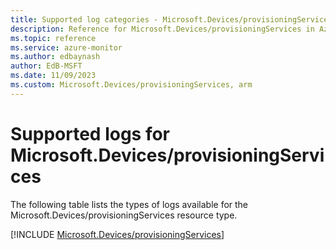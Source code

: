 ```yaml
---
title: Supported log categories - Microsoft.Devices/provisioningServices
description: Reference for Microsoft.Devices/provisioningServices in Azure Monitor Logs.
ms.topic: reference
ms.service: azure-monitor
ms.author: edbaynash
author: EdB-MSFT
ms.date: 11/09/2023
ms.custom: Microsoft.Devices/provisioningServices, arm
---
```





# Supported logs for Microsoft.Devices/provisioningServices  
The following table lists the types of logs available for the Microsoft.Devices/provisioningServices resource type.
  
  
[!INCLUDE [Microsoft.Devices/provisioningServices](./includes/microsoft-devices-provisioningservices-logs-include.md)]
  
